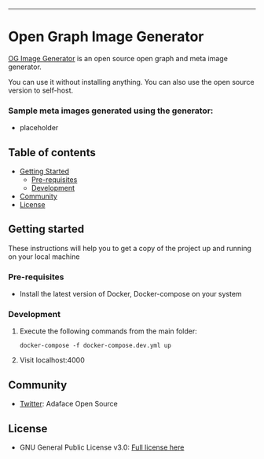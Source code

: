 <!-- ![github-cover](https://user-images.githubusercontent.com/70569022/233320406-da81d842-c0d9-4d63-938e-fe521203e4e0.png) -->

---

# Open Graph Image Generator

[OG Image Generator](https://open-source.adaface.com/og-image) is an open source open graph and meta image generator.

You can use it without installing anything. You can also use the open source version to self-host.

### Sample meta images generated using the generator:

- placeholder

## Table of contents

- [Getting Started](#getting-started)
  - [Pre-requisites](#pre-requisites)
  - [Development](#development)
- [Community](#community)
- [License](#license)

## Getting started

These instructions will help you to get a copy of the project up and running on your local machine

### Pre-requisites

- Install the latest version of Docker, Docker-compose on your system

### Development

1. Execute the following commands from the main folder:
   ```
   docker-compose -f docker-compose.dev.yml up
   ```
2. Visit localhost:4000

## Community

- [Twitter](https://twitter.com/AdafaceHQ): Adaface Open Source

## License

- GNU General Public License v3.0: [Full license here](https://github.com/adaface-x/og-image/blob/main/LICENSE)
